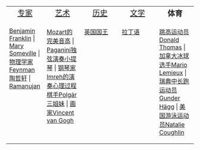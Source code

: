<table>
<tr valign="top" align="center">
    <td width="20%">
    <a style="font-size:20px", href="#/引用/人物/专家/">专家</a>
    </td>
    <td width="20%">
    <a style="font-size:20px", href="#/引用/人物/艺术/">艺术</a>
    </td>
    <td width="20%">
    <a style="font-size:20px", href="#/引用/人物/历史/">历史</a>
    </td>
    <td width="20%">
    <a style="font-size:20px", href="#/引用/人物/文学/">文学</a>
    </td>
    <td width="20%" style="font-size:20px"><b>体育</b>
    </td>
</tr>
<tr valign="top">
    <td width="20%">
    <p>
    <a href="#/引用/人物/专家/Benjamin-Franklin.md">Benjamin Franklin</a> | <a href="#/引用/人物/专家/Mary-Someville.md">Mary Someville</a> | <a href="#/引用/人物/专家/物理学家Feynman.md">物理学家Feynman</a><br/>
    <a href="#/引用/人物/专家/数学/陶哲轩.md">陶哲轩</a> | <a href="#/引用/人物/专家/数学/Ramanujan.md">Ramanujan</a><br/>
    </p>
    </td>
    <td width="20%">
    <p>
    <a href="#/引用/人物/艺术/Mozart的完美音高.md">Mozart的完美音高</a> | <a href="#/引用/人物/艺术/Paganini独弦演奏小提琴.md">Paganini独弦演奏小提琴</a> | <a href="https://izydplk815.feishu.cn/docx/doxcnAt9aqTXrDbbdHHxvtDSNTG">钢琴家Imreh的演奏心理过程</a><br/>
    <a href="#/引用/人物/艺术/棋手Polgár三姐妹.md">棋手Polgár三姐妹</a> | <a href="#/引用/人物/艺术/画家Vincent-van-Gogh.md">画家Vincent van Gogh</a><br/>
    </p>
    </td>
    <td width="20%">
    <p>
    <a href="#/引用/人物/历史/英国国王.md">英国国王</a><br/>
    </p>
    </td>
    <td width="20%">
    <p>
    <a href="#/引用/人物/文学/拉丁语.md">拉丁语</a><br/>
    </p>
    </td>
    <td width="20%">
    <p>
    <a href="https://izydplk815.feishu.cn/docx/doxcngEe9C1nlM9hvtbqDgltmPb">跳高运动员Donald Thomas</a> | <a href="https://izydplk815.feishu.cn/docx/doxcniqg1dDgmlOygGVvKXIBKpL">加拿大冰球选手Mario Lemieux</a> | <a href="https://yamaeye.pages.dev/newspaper/public/2022-06-05/%E8%B5%84%E6%96%99/%E4%BA%BA%E7%89%A9/%E7%91%9E%E5%85%B8%E4%B8%AD%E9%95%BF%E8%B7%91%E8%BF%90%E5%8A%A8%E5%91%98Gunder-H%C3%A4gg/">瑞典中长跑运动员Gunder Hägg</a> | <a href="https://izydplk815.feishu.cn/docx/doxcn1YhkUQqdBnsz6FgZUK7Rle">美国游泳运动员Natalie Coughlin</a><br/>
    </p>
    </td>
</tr>
</table>